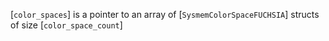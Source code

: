 [`color_spaces`] is a pointer to an array of
[`SysmemColorSpaceFUCHSIA`] structs of size [`color_space_count`]